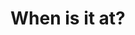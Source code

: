 <!--
SPDX-FileCopyrightText: © 2020 Matt Williams <matt@milliams.com>
SPDX-License-Identifier: MIT
-->

# When is it at?
